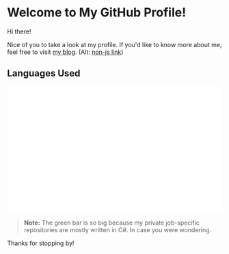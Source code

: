 # Welcome to My GitHub Profile!

Hi there!

Nice of you to take a look at my profile. If you'd like to know more about me, feel free to visit [my blog](https://tim.kicker.dev/). (Alt: [non-js link](https://blog.kicker.dev/))

## Languages Used

![Languages](https://raw.githubusercontent.com/botchGNU/botchGNU/master/generated/languages.svg)

> **Note:** The green bar is so big because my private job-specific repositories are mostly written in C#. In case you were wondering.

Thanks for stopping by!
